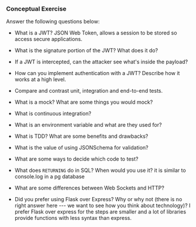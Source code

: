### Conceptual Exercise

Answer the following questions below:

- What is a JWT?
JSON Web Token, allows a session to be stored so access secure applications.

- What is the signature portion of the JWT?  What does it do?

- If a JWT is intercepted, can the attacker see what's inside the payload?

- How can you implement authentication with a JWT?  Describe how it works at a high level.

- Compare and contrast unit, integration and end-to-end tests.

- What is a mock? What are some things you would mock?

- What is continuous integration?

- What is an environment variable and what are they used for?

- What is TDD? What are some benefits and drawbacks?

- What is the value of using JSONSchema for validation?

- What are some ways to decide which code to test?

- What does `RETURNING` do in SQL? When would you use it?
it is similar to console.log in a pg database

- What are some differences between Web Sockets and HTTP?

- Did you prefer using Flask over Express? Why or why not (there is no right
  answer here --- we want to see how you think about technology)?
  I prefer Flask over express for the steps are smaller and a lot of libraries provide functions with less syntax than express.
